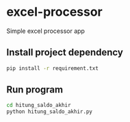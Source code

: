 # excel-processor
Simple excel processor app


## Install project dependency

```bash
pip install -r requirement.txt
```

## Run program
```bash
cd hitung_saldo_akhir
python hitung_saldo_akhir.py
```
